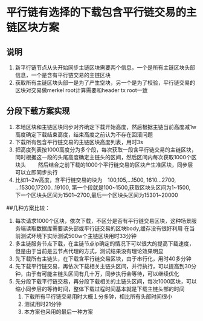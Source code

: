 # 平行链有选择的下载包含平行链交易的主链区块方案

## 说明
 1. 新平行链节点从头开始同步主链区块需要两个信息，一个是所有主链区块头部信息，一个是含有平行链交易的主链区块
 1. 获取所有主链区块头部一是为了产生空块，另一个是为了校验，平行链交易的区块对交易做merkel root计算需要和header tx root一致

    
## 分段下载方案实现
1. 本地区块和主链区块同步对齐确定下载开始高度，然后根据主链当前高度减1w高度确定下载结束高度，结束高度之前认为不存在回滚问题
1. 下载所有包含平行链交易的主链区块高度列表，用时3s
1. 把高度列表按1000高度分为多个段，每次获取一段含平行链交易的主链区块，同时根据这一段的头尾高度确定主链头的区间，然后区间内每次获取1000个区块头
　　然后结合之前下载的1000个平行链交易的区块产生准区块，同步层可以立即同步执行
1. 比如1~2w高度，含平行链交易的块为　100,105,...1500, 1610...2700, ...15300,17200...19100, 第一个段就是100~1500,获取区块头区间为1~1500,
   下一个区块头区间为1501~2700,最后一个区块头区间为15301~20000
  
##几种方案比较：
1. 每次请求1000个区块，依次下载，不区分是否有平行链交易区块，这种场景服务端读取数据库需要读头部或平行链交易的区块body,缓存没有很好利用
   在当前测试环境下实际测试500w个主链区块用时33分钟
1. 多主链服务节点下载，在主链节点ip确定的情况下可以很大的提高下载速度，但是由于当前是云节点代理的方式，测试结果没有理论效果明显
1. 先下载所有主链头，在下载含平行链交易区块，由于串行化，用时40多分钟
1. 先下载平行链交易，再依次下载相关主链头区间，并行执行，可以提高到30分钟，由于有可能主链头区间有几十万，同步执行会等待，可以继续优化
1. 先分段下载平行链交易，再分段下载相关的主链头区间，每次1000区块，可以缩小同步层的等待时间，整体下载过程时间基本就是下载主链头部的时间
    1. 下载所有平行链交易用时大概１分多钟，相比所有头部时间很小
    1. 测试用时21分钟
    1. 本方案也采用的最后一种方案
 
        